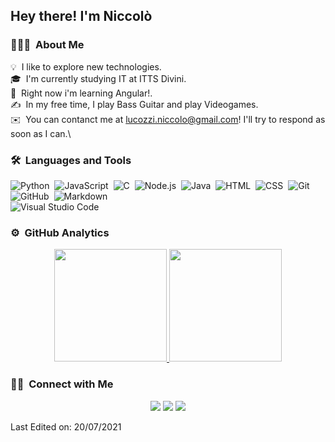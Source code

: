 
<h2>Hey there! I'm Niccolò</h2>

### 👨🏻‍💻 &nbsp;About Me

💡 &nbsp;I like to explore new technologies.\
🎓 &nbsp;I'm currently studying IT at ITTS Divini.\
🌱 &nbsp;Right now i'm learning Angular!.\
✍️ &nbsp;In my free time, I play Bass Guitar and play Videogames.\
✉️ &nbsp;You can contanct me at lucozzi.niccolo@gmail.com! I'll try to respond as soon as I can.\

<!--📄 &nbsp;Please have a look at my [Résumé](link) for more details about me. I'm open to feedback and suggestions!-->

### 🛠 &nbsp;Languages and Tools

![Python](https://img.shields.io/badge/-Python-05122A?style=flat&logo=python)&nbsp;
![JavaScript](https://img.shields.io/badge/-JavaScript-05122A?style=flat&logo=javascript)&nbsp;
![C](https://img.shields.io/badge/-C-05122A?style=flat&logo=C&logoColor=A8B9CC)&nbsp;
![Node.js](https://img.shields.io/badge/-Node.js-05122A?style=flat&logo=node.js)&nbsp;
![Java](https://camo.githubusercontent.com/923eea6a54760c8adc876b3afab4fec69342f619a1428b14d8ae211d2f7801cf/68747470733a2f2f696d672e736869656c64732e696f2f62616467652f2d4a6176612d3035313232413f7374796c653d666c6174266c6f676f3d4a617661266c6f676f436f6c6f723d464641353138)&nbsp;
![HTML](https://img.shields.io/badge/-HTML-05122A?style=flat&logo=HTML5)&nbsp;
![CSS](https://img.shields.io/badge/-CSS-05122A?style=flat&logo=CSS3&logoColor=1572B6)&nbsp;
![Git](https://img.shields.io/badge/-Git-05122A?style=flat&logo=git)&nbsp;
![GitHub](https://img.shields.io/badge/-GitHub-05122A?style=flat&logo=github)&nbsp;
![Markdown](https://img.shields.io/badge/-Markdown-05122A?style=flat&logo=markdown)\
![Visual Studio Code](https://img.shields.io/badge/-Visual%20Studio%20Code-05122A?style=flat&logo=visual-studio-code&logoColor=007ACC)&nbsp;

### ⚙️ &nbsp;GitHub Analytics

<p align="center">
<a href="https://github.com/NikLucoz">
  <img height="180em" src="https://github-readme-stats-eight-theta.vercel.app/api?username=NikLucoz&show_icons=true&theme=algolia&include_all_commits=true&count_private=true"/>
  <img height="180em" src="https://github-readme-stats-eight-theta.vercel.app/api/top-langs/?username=NikLucoz&layout=compact&langs_count=8&theme=algolia"/>
</a>
</p>

### 🤝🏻 &nbsp;Connect with Me

<p align="center">
<a href="https://linkedin.com/in/niccolò-lucozzi-12b0a617a"><img src="https://img.shields.io/badge/-Niccolò%20Lucozzi-0077B5?style=flat&logo=Linkedin&logoColor=white"/></a>
<a href="mailto:lucozzi.niccolo@gmail.com"><img src="https://img.shields.io/badge/-lucozzi.niccolo@gmail.com-D14836?style=flat&logo=Gmail&logoColor=white"/></a>
<a href="https://instagram.com/nik_lucoz"><img src="https://img.shields.io/badge/-@nik_lucoz-E4405F?style=flat&logo=Instagram&logoColor=white"/></a>
</p>

Last Edited on: 20/07/2021
